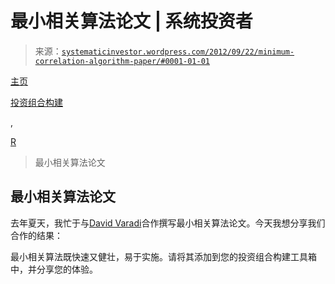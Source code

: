 <!--yml

分类：未分类

date: 2024-05-18 14:37:43

-->

# 最小相关算法论文 | 系统投资者

> 来源：[`systematicinvestor.wordpress.com/2012/09/22/minimum-correlation-algorithm-paper/#0001-01-01`](https://systematicinvestor.wordpress.com/2012/09/22/minimum-correlation-algorithm-paper/#0001-01-01)

[主页](https://systematicinvestor.wordpress.com/ "访问主页")

[投资组合构建](https://systematicinvestor.wordpress.com/category/portfolio-construction/)

,

[R](https://systematicinvestor.wordpress.com/category/r/)

> 最小相关算法论文

## 最小相关算法论文

去年夏天，我忙于与[David Varadi](http://cssanalytics.wordpress.com/2012/09/21/minimum-correlation-algorithm-paper-release/)合作撰写最小相关算法论文。今天我想分享我们合作的结果：

最小相关算法既快速又健壮，易于实施。请将其添加到您的投资组合构建工具箱中，并分享您的体验。
